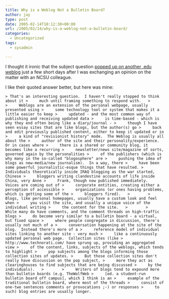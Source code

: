 ```yaml
---
title: Why is a Weblog Not a Bulletin Board?
author: jay
type: post
date: 2005-02-14T10:12:30+00:00
url: /2005/02/14/why-is-a-weblog-not-a-bulletin-board/
categories:
  - Uncategorized
tags:
  - sysadmin

---
```

I thought it ironic that the subject question [popped up on another .edu weblog][1] just a few short days after I was exchanging an opinion on the matter with an NCSU colleague.

I like their quoted answer better, but here was mine:

<div class="highlighter-rouge">
  <pre class="highlight"><code>&gt; That's an interesting question.  I haven't really stopped to think about it &gt;     much until framing something to respond with.   &gt;        &gt;     Weblogs are an extension of the personal webpage, usually presented using &gt;     some technology tool or system that makes it a little easier to keep &gt;     updated - and the most common way of publishing and receiving updated data &gt;     is time-based - which is why they end often being like a diary/journal - &gt;     though I have seen essay sites that are like blogs, but the author(s) go &gt;     back and edit previously published content, either to keep it updated or in &gt;     a kind of "revisionist history" mode.  The Weblog is usually all about the &gt;     author of the site and their personality/experience.  Or in cases where &gt;     there is a shared or community blog, it becomes like a recurring &gt;     newsletter/news site/magazine of sorts, governed again by the personalities &gt;     of the publishers (which is why many in the so-called "blogosphere" are &gt;     pushing the idea of blogs as new-media/new journalism).  In a way, there &gt;     have been some powerful journalistic-esque things that have resulted. &gt;     Individuals theoretically inside IRAQ blogging as the war started, Chinese &gt;     bloggers writing clandestine accounts of life inside China, very Anne &gt;     Frank, though now published immediately.  Voices are coming out of &gt;     corporate entities, creating either a perception of accessible &gt;     organizations (or ones having problems, which is getting some of the &gt;     bloggers fired).   &gt;        &gt;     Blogs, like personal homepages, usually have a custom look and feel when &gt;     you visit the site, and usually a unique voice of the individual writing &gt;     the content for the site.   &gt;        &gt;     While many do have comments, and the comment threads on high-traffic blogs &gt;     do become very similar to a bulletin board - a virtual, but fixed space &gt;     where people congregate in discussion, there's usually not much of a &gt;     conversation happening at the site of the blog.  Instead there's more of a &gt;     reference model of individual sites linking to another site - very much &gt;     like a continuously updated personal web page.  Collection sites (like &gt;     http://www.technorati.com/ have sprung up, providing an aggregated view &gt;     of the content, links, subjects of the weblogs, which tends to highlight &gt;     pop subjects among the blogs informing those collection sites of updates. &gt;     But those collection sites don't really have discussion on the pop subject, &gt;     more they act as clearinghouses to find subjects that are being discussed &gt;     by the individuals).   &gt;        &gt;     Writers of blogs tend to expound more than bulletin boards (e.g. TheWolfWeb &gt;     [ed. a student-run bulletin board off campus], which I think is an &gt;     example of the traditional bulletin board, where most of the threads &gt;     consist of one-two sentences comments or provocations ;-) or responses &gt;     to such) blog entries are usually longer.</code></pre>
</div>

 [1]: http://www.extension.iastate.edu/mt/dcoates/archives/001128.html